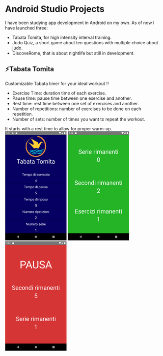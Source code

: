 # Android Studio Projects
I have been studying app development in Android on my own. As of now I have launched three: 
- Tabata Tomita, for high intensity interval training.
- Judo Quiz, a short game about ten questions with multiple choice about judo.
- DiscoveRome, that is about nightlife but still in development.
 
## :zap:Tabata Tomita 
Customizable Tabata timer for your ideal workout !!
- Exercise Time: duration time of each exercise.
- Pause time: pause time between one exercise and another.
- Rest time: rest time between one set of exercises and another.
- Number of repetitions: number of exercises to be done on each repetition.
- Number of sets: number of times you want to repeat the workout.

It starts with a rest time to allow for proper warm-up.<br>
<img src="Screenshot_1589634457.png" alt="drawing" width="200"/>
<img src="Screenshot_1589634884.png" alt="drawing" width="200"/>
<img src="Screenshot_1589634873.png" alt="drawing" width="200"/>

## 
